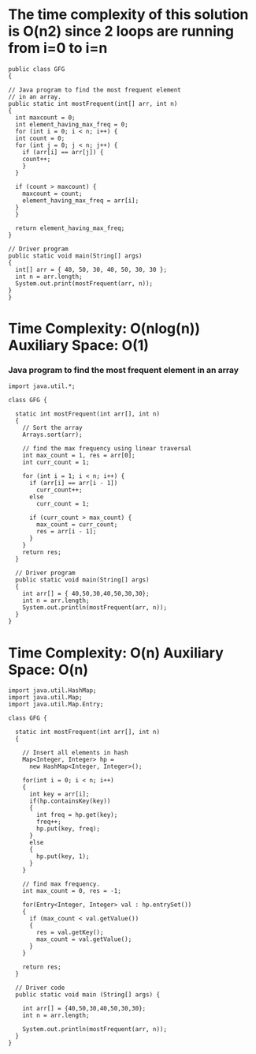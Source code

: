# The time complexity of this solution is O(n2) since 2 loops are running from i=0 to i=n

    public class GFG
    {

    // Java program to find the most frequent element
    // in an array.
    public static int mostFrequent(int[] arr, int n)
    {
      int maxcount = 0;
      int element_having_max_freq = 0;
      for (int i = 0; i < n; i++) {
      int count = 0;
      for (int j = 0; j < n; j++) {
        if (arr[i] == arr[j]) {
        count++;
        }
      }

      if (count > maxcount) {
        maxcount = count;
        element_having_max_freq = arr[i];
      }
      }

      return element_having_max_freq;
    }

    // Driver program
    public static void main(String[] args)
    {
      int[] arr = { 40, 50, 30, 40, 50, 30, 30 };
      int n = arr.length;
      System.out.print(mostFrequent(arr, n));
    }
    }
    
 # Time Complexity: O(nlog(n))  Auxiliary Space: O(1)
 
  ###  Java program to find the most frequent element in an array

    import java.util.*;

    class GFG {

      static int mostFrequent(int arr[], int n)
      {
        // Sort the array
        Arrays.sort(arr);

        // find the max frequency using linear traversal
        int max_count = 1, res = arr[0];
        int curr_count = 1;

        for (int i = 1; i < n; i++) {
          if (arr[i] == arr[i - 1])
            curr_count++;
          else
            curr_count = 1;

          if (curr_count > max_count) {
            max_count = curr_count;
            res = arr[i - 1];
          }
        }
        return res;
      }

      // Driver program
      public static void main(String[] args)
      {
        int arr[] = { 40,50,30,40,50,30,30};
        int n = arr.length;
        System.out.println(mostFrequent(arr, n));
      }
    }


  # Time Complexity: O(n)  Auxiliary Space: O(n)
  
    import java.util.HashMap;
    import java.util.Map;
    import java.util.Map.Entry;

    class GFG {

      static int mostFrequent(int arr[], int n)
      {

        // Insert all elements in hash
        Map<Integer, Integer> hp =
          new HashMap<Integer, Integer>();

        for(int i = 0; i < n; i++)
        {
          int key = arr[i];
          if(hp.containsKey(key))
          {
            int freq = hp.get(key);
            freq++;
            hp.put(key, freq);
          }
          else
          {
            hp.put(key, 1);
          }
        }

        // find max frequency.
        int max_count = 0, res = -1;

        for(Entry<Integer, Integer> val : hp.entrySet())
        {
          if (max_count < val.getValue())
          {
            res = val.getKey();
            max_count = val.getValue();
          }
        }

        return res;
      }

      // Driver code
      public static void main (String[] args) {

        int arr[] = {40,50,30,40,50,30,30};
        int n = arr.length;

        System.out.println(mostFrequent(arr, n));
      }
    }





